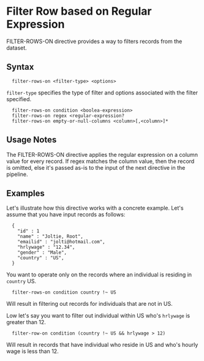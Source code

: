 # Filter Row based on Regular Expression

FILTER-ROWS-ON directive provides a way to filters records from the dataset.

## Syntax
```
  filter-rows-on <filter-type> <options>
```

```filter-type``` specifies the type of filter and options associated with the filter specified.

```
  filter-rows-on condition <boolea-expression>
  filter-rows-on regex <regular-expression?
  filter-rows-on empty-or-null-columns <column>[,<column>]*
```

## Usage Notes

The FILTER-ROWS-ON directive applies the regular expression on a column value for every record.
 If regex matches the column value, then the record is omitted, else it's passed as-is to the input of the
 next directive in the pipeline.

## Examples

Let's illustrate how this directive works with a concrete example.
Let's assume that you have input records as follows:

```
  {
    "id" : 1
    "name" : "Joltie, Root",
    "emailid" : "jolti@hotmail.com",
    "hrlywage" : "12.34",
    "gender" : "Male",
    "country" : "US",
  }
```

You want to operate only on the records where an individual is residing in ```country``` US.

```
  filter-rows-on condition country !~ US
```

Will result in filtering out records for individuals that are not in US.

Low let's say you want to filter out individual within US who's ```hrlywage``` is greater than 12.

```
  filter-row-on condition (country !~ US && hrlywage > 12)
```

Will result in records that have individual who reside in US and who's hourly wage is less than 12.
